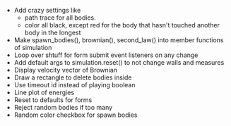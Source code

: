 - Add crazy settings like 
    - path trace for all bodies.
    - color all black, except red for the body that hasn't touched another body in the longest
- Make spawn_bodies(), brownian(), second_law() into member functions of simulation
- Loop over shtuff for form submit event listeners on any change
- Add default args to simulation.reset() to not change walls and measures
- Display velocity vector of Brownian
- Draw a rectangle to delete bodies inside
- Use timeout id instead of playing boolean
- Line plot of energies
- Reset to defaults for forms
- Reject random bodies if too many 
- Random color checkbox for spawn bodies
